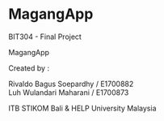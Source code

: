 # MagangApp

BIT304 - Final Project

MagangApp

Created by :

Rivaldo Bagus Soepardhy / E1700882<br/>
Luh Wulandari Maharani / E1700873

ITB STIKOM Bali & HELP University Malaysia
